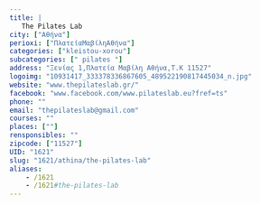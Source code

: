 ```yaml
---
title: |
   The Pilates Lab
city: ["Αθήνα"]
perioxi: ["ΠλατείαΜαβίληΑθήνα"]
categories: ["kleistou-xorou"]
subcategories: [" pilates "]
address: "Ξενίας 1,Πλατεία Μαβίλη Αθήνα,Τ.Κ 11527"
logoimg: "10931417_333378336867605_489522190817445034_n.jpg"
website: "www.thepilateslab.gr/"
facebook: "www.facebook.com/www.pilateslab.eu?fref=ts"
phone: ""
email: "thepilateslab@gmail.com"
courses: ""
places: [""]
rensponsibles: ""
zipcode: ["11527"]
UID: "1621"
slug: "1621/athina/the-pilates-lab"
aliases:
    - /1621
    - /1621#the-pilates-lab
---
```


